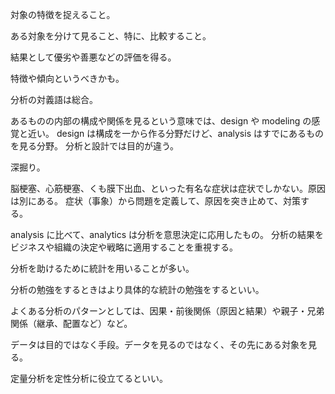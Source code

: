 対象の特徴を捉えること。

ある対象を分けて見ること、特に、比較すること。

結果として優劣や善悪などの評価を得る。

特徴や傾向というべきかも。

分析の対義語は総合。

あるものの内部の構成や関係を見るという意味では、design や modeling の感覚と近い。
design は構成を一から作る分野だけど、analysis はすでにあるものを見る分野。
分析と設計では目的が違う。

深掘り。

脳梗塞、心筋梗塞、くも膜下出血、といった有名な症状は症状でしかない。原因は別にある。
症状（事象）から問題を定義して、原因を突き止めて、対策する。

analysis に比べて、analytics は分析を意思決定に応用したもの。
分析の結果をビジネスや組織の決定や戦略に適用することを重視する。

分析を助けるために統計を用いることが多い。

分析の勉強をするときはより具体的な統計の勉強をするといい。

よくある分析のパターンとしては、因果・前後関係（原因と結果）や親子・兄弟関係（継承、配置など）など。

データは目的ではなく手段。データを見るのではなく、その先にある対象を見る。

定量分析を定性分析に役立てるといい。
